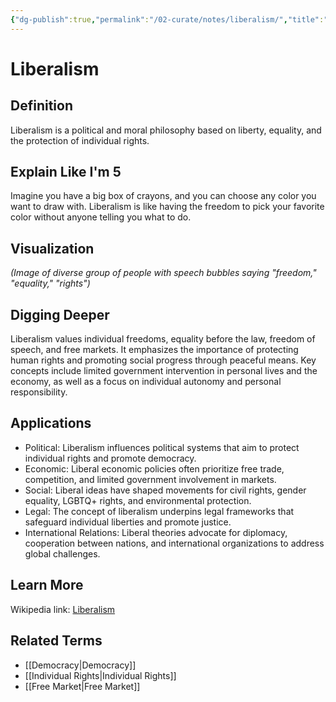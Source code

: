 ```yaml
---
{"dg-publish":true,"permalink":"/02-curate/notes/liberalism/","title":"Liberalism","tags":["democracy","free-market","individual-rights"]}
---
```


# Liberalism

## **Definition**  
Liberalism is a political and moral philosophy based on liberty, equality, and the protection of individual rights.

## **Explain Like I'm 5**  
Imagine you have a big box of crayons, and you can choose any color you want to draw with. Liberalism is like having the freedom to pick your favorite color without anyone telling you what to do.

## **Visualization**  
*(Image of diverse group of people with speech bubbles saying "freedom," "equality," "rights")*

## **Digging Deeper**
Liberalism values individual freedoms, equality before the law, freedom of speech, and free markets. It emphasizes the importance of protecting human rights and promoting social progress through peaceful means. Key concepts include limited government intervention in personal lives and the economy, as well as a focus on individual autonomy and personal responsibility.

## **Applications**  
- Political: Liberalism influences political systems that aim to protect individual rights and promote democracy.
- Economic: Liberal economic policies often prioritize free trade, competition, and limited government involvement in markets.
- Social: Liberal ideas have shaped movements for civil rights, gender equality, LGBTQ+ rights, and environmental protection.
- Legal: The concept of liberalism underpins legal frameworks that safeguard individual liberties and promote justice.
- International Relations: Liberal theories advocate for diplomacy, cooperation between nations, and international organizations to address global challenges.

## **Learn More**  
Wikipedia link: [Liberalism](https://en.wikipedia.org/wiki/Liberalism)

## **Related Terms**  
- [[Democracy\|Democracy]]
- [[Individual Rights\|Individual Rights]]
- [[Free Market\|Free Market]]